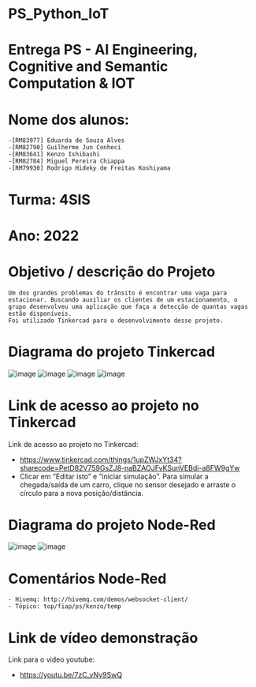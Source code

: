 # PS_Python_IoT
# Entrega PS - AI Engineering, Cognitive and Semantic Computation &amp; IOT

# Nome dos alunos:
	-[RM83977] Eduarda de Souza Alves
	-[RM82790] Guilherme Jun Conheci
	-[RM83641] Kenzo Ishibashi
	-[RM82784] Miguel Pereira Chiappa
	-[RM79930] Rodrigo Hideky de Freitas Koshiyama
# Turma: 4SIS
# Ano: 2022
#  Objetivo / descrição do Projeto
	Um dos grandes problemas do trânsito é encontrar uma vaga para estacionar. Buscando auxiliar os clientes de um estacionamento, o grupo desenvolveu uma aplicação que faça a detecção de quantas vagas estão disponíveis.
	Foi utilizado Tinkercad para o desenvolvimento desse projeto.
# Diagrama do projeto Tinkercad
  
![image](https://user-images.githubusercontent.com/92612941/201435122-1c8ea590-d778-43ef-8a35-dc45a5667769.png)
![image](https://user-images.githubusercontent.com/92612941/201435134-209f49ba-8cd0-4a90-b5a3-eeb539f45bfb.png)
![image](https://user-images.githubusercontent.com/92612941/201435143-387ffe84-7d92-41a0-a102-d588661f7bfa.png)
![image](https://user-images.githubusercontent.com/92612941/201435147-a5504e3e-3994-4116-bffa-bdaf45404cb6.png)

# Link de acesso ao projeto no Tinkercad
Link de acesso ao projeto no Tinkercad:
  - https://www.tinkercad.com/things/1upZWJxYt34?sharecode=PetD82V759GsZJ8-naBZAOJFvKSunVEBdi-a8FW9gYw
  - Clicar em “Editar isto” e “iniciar simulação”.
Para simular a chegada/saída de um carro, clique no sensor desejado e arraste o círculo para a nova posição/distância.

# Diagrama do projeto Node-Red

![image](https://user-images.githubusercontent.com/92612941/201445569-20f23bd0-b627-44a1-999c-25f33c742c27.png)
![image](https://user-images.githubusercontent.com/92612941/201445584-3680dde4-a3c6-48a1-bcd6-fa730cb2fb3f.png)

# Comentários Node-Red
	- Hivemq: http://hivemq.com/demos/websocket-client/
	- Tópico: top/fiap/ps/kenzo/temp

# Link de vídeo demonstração
Link para o video youtube:
  - https://youtu.be/7zC_vNy9SwQ

